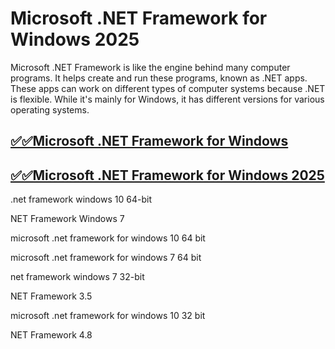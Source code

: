 # Microsoft .NET Framework for Windows 2025

Microsoft .NET Framework is like the engine behind many computer programs. It helps create and run these programs, known as .NET apps. These apps can work on different types of computer systems because .NET is flexible. While it's mainly for Windows, it has different versions for various operating systems.

## [✅✅Microsoft .NET Framework for Windows](https://tinyurl.com/yeymmbrt)

## [✅✅Microsoft .NET Framework for Windows 2025](https://tinyurl.com/yeymmbrt)

.net framework windows 10 64-bit 

NET Framework Windows 7

 microsoft .net framework for windows 10 64 bit

 microsoft .net framework for windows 7 64 bit

net framework windows 7 32-bit 

NET Framework 3.5 

 microsoft .net framework for windows 10 32 bit

NET Framework 4.8 
